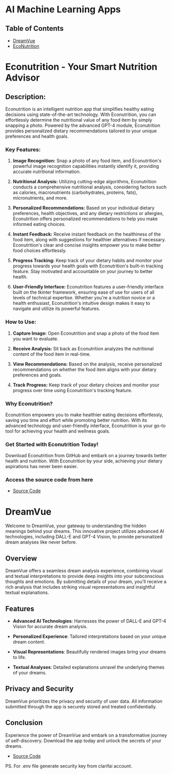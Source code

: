 # AI Machine Learning Apps
## Table of Contents
- [DreamVue](https://github.com/Adeen317/AI-Machine-Learning-Apps/tree/main/DreamVue)
- [EcoNutrition](https://github.com/Adeen317/AI-Machine-Learning-Apps/tree/main/EcoNutrition)

# **Econutrition - Your Smart Nutrition Advisor**

## **Description:**

Econutrition is an intelligent nutrition app that simplifies healthy eating decisions using state-of-the-art technology. With Econutrition, you can effortlessly determine the nutritional value of any food item by simply snapping a photo. Powered by the advanced GPT-4 module, Econutrition provides personalized dietary recommendations tailored to your unique preferences and health goals.

### **Key Features:**

1. **Image Recognition:** Snap a photo of any food item, and Econutrition's powerful image recognition capabilities instantly identify it, providing accurate nutritional information.

2. **Nutritional Analysis:** Utilizing cutting-edge algorithms, Econutrition conducts a comprehensive nutritional analysis, considering factors such as calories, macronutrients (carbohydrates, proteins, fats), micronutrients, and more.

3. **Personalized Recommendations:** Based on your individual dietary preferences, health objectives, and any dietary restrictions or allergies, Econutrition offers personalized recommendations to help you make informed eating choices.

4. **Instant Feedback:** Receive instant feedback on the healthiness of the food item, along with suggestions for healthier alternatives if necessary. Econutrition's clear and concise insights empower you to make better food choices effortlessly.

5. **Progress Tracking:** Keep track of your dietary habits and monitor your progress towards your health goals with Econutrition's built-in tracking feature. Stay motivated and accountable on your journey to better health.

6. **User-Friendly Interface:** Econutrition features a user-friendly interface built on the tkinter framework, ensuring ease of use for users of all levels of technical expertise. Whether you're a nutrition novice or a health enthusiast, Econutrition's intuitive design makes it easy to navigate and utilize its powerful features.

### **How to Use:**

1. **Capture Image:** Open Econutrition and snap a photo of the food item you want to evaluate.

2. **Receive Analysis:** Sit back as Econutrition analyzes the nutritional content of the food item in real-time.

3. **View Recommendations:** Based on the analysis, receive personalized recommendations on whether the food item aligns with your dietary preferences and goals.

4. **Track Progress:** Keep track of your dietary choices and monitor your progress over time using Econutrition's tracking feature.

### **Why Econutrition?**

Econutrition empowers you to make healthier eating decisions effortlessly, saving you time and effort while promoting better nutrition. With its advanced technology and user-friendly interface, Econutrition is your go-to tool for achieving your health and wellness goals.

### **Get Started with Econutrition Today!**

Download Econutrition from GitHub and embark on a journey towards better health and nutrition. With Econutrition by your side, achieving your dietary aspirations has never been easier.

### **Access the source code from here**
- [Source Code](https://github.com/Adeen317/AI-Machine-Learning-Apps/blob/main/EcoNutrition/EcoNutrition.py)

# DreamVue

Welcome to DreamVue, your gateway to understanding the hidden meanings behind your dreams. This innovative project utilizes advanced AI technologies, including DALL-E and GPT-4 Vision, to provide personalized dream analyses like never before.

## Overview

DreamVue offers a seamless dream analysis experience, combining visual and textual interpretations to provide deep insights into your subconscious thoughts and emotions. By submitting details of your dream, you'll receive a rich analysis that includes striking visual representations and insightful textual explanations.

## Features

- **Advanced AI Technologies**: Harnesses the power of DALL-E and GPT-4 Vision for accurate dream analysis.
  
- **Personalized Experience**: Tailored interpretations based on your unique dream content.
  
- **Visual Representations**: Beautifully rendered images bring your dreams to life.
  
- **Textual Analyses**: Detailed explanations unravel the underlying themes of your dreams.


## Privacy and Security

DreamVue prioritizes the privacy and security of user data. All information submitted through the app is securely stored and treated confidentially.

## Conclusion

Experience the power of DreamVue and embark on a transformative journey of self-discovery. Download the app today and unlock the secrets of your dreams.
- [Source Code](https://github.com/Adeen317/AI-Machine-Learning-Apps/tree/adeen_space/DreamVue)

PS. For .env file generate security key from clarifai account.
